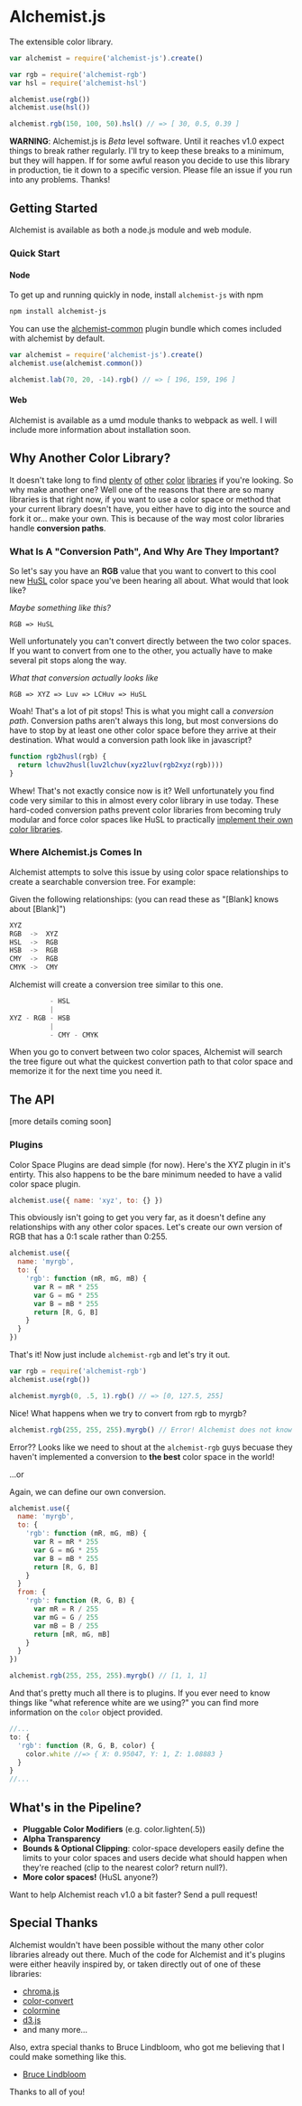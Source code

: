 Alchemist.js
============
The extensible color library.

```js
var alchemist = require('alchemist-js').create()

var rgb = require('alchemist-rgb')
var hsl = require('alchemist-hsl')

alchemist.use(rgb())
alchemist.use(hsl())

alchemist.rgb(150, 100, 50).hsl() // => [ 30, 0.5, 0.39 ]
```

**WARNING**: Alchemist.js is *Beta* level software. Until it reaches v1.0 expect
things to break rather regularly. I'll try to keep these breaks to a minimum,
but they will happen. If for some awful reason you decide to use this library
in production, tie it down to a specific version. Please file an issue if you
run into any problems. Thanks!


Getting Started
---------------

Alchemist is available as both a node.js module and web module.

### Quick Start

#### Node
To get up and running quickly in node, install `alchemist-js` with npm

```bash
npm install alchemist-js
```

You can use the [alchemist-common][] plugin bundle
which comes included with alchemist by default.

[alchemist-common]: https://github.com/webdesserts/alchemist-common

```js
var alchemist = require('alchemist-js').create()
alchemist.use(alchemist.common())

alchemist.lab(70, 20, -14).rgb() // => [ 196, 159, 196 ]
```

#### Web

Alchemist is available as a umd module thanks to webpack as well. I will include
more information about installation soon.

Why Another Color Library?
--------------------------

It doesn't take long to find
[plenty](https://github.com/gka/chroma.js)
[of](https://github.com/harthur/color)
[other](https://github.com/One-com/one-color)
[color](http://www.boronine.com/colorspaces.js/)
[libraries](https://github.com/mbostock/d3/wiki/Colors)
if you're looking. So why make another one? Well one of the reasons that there are
so many libraries is that right now, if you want to use a color space or method
that your current library doesn't have, you either have to dig into the source
and fork it or... make your own. This is because of the way most color libraries
handle **conversion paths**.

### What Is A "Conversion Path", And Why Are They Important?

So let's say you have an **RGB** value that you want to convert to this cool new
[HuSL][] color space you've been hearing all about. What would that look like?

[HuSL]: http://www.boronine.com/husl/

*Maybe something like this?*
```
RGB => HuSL
```

Well unfortunately you can't convert directly between the two color spaces. If
you want to convert from one to the other, you actually have to make several pit
stops along the way.

*What that conversion actually looks like*
```
RGB => XYZ => Luv => LCHuv => HuSL
```

Woah! That's a lot of pit stops! This is what you might call a *conversion path*.
Conversion paths aren't always this long, but most conversions do have to stop by
at least one other color space before they arrive at their destination. What would
a conversion path look like in javascript?

```js
function rgb2husl(rgb) {
  return lchuv2husl(luv2lchuv(xyz2luv(rgb2xyz(rgb))))
}
```

Whew! That's not exactly consice now is it? Well unfortunately you find code very
similar to this in almost every color library in use today. These hard-coded
conversion paths prevent color libraries from becoming truly modular and force
color spaces like HuSL to practically [implement their own color libraries][HuSL libraries].

[HuSL libraries]: https://github.com/boronine/husl/blob/aa2afb58ccb829c8f9f3c679b96c25bfacb4552b/husl.js#L386-L400

### Where Alchemist.js Comes In

Alchemist attempts to solve this issue by using color space relationships to create
a searchable conversion tree. For example:

Given the following relationships:
(you can read these as "[Blank] knows about [Blank]")

```js
XYZ
RGB  ->  XYZ
HSL  ->  RGB
HSB  ->  RGB
CMY  ->  RGB
CMYK ->  CMY

```

Alchemist will create a conversion tree similar to this one.

```js
          - HSL
          |
XYZ - RGB - HSB
          |
          - CMY - CMYK
```

When you go to convert between two color spaces, Alchemist will search the tree
figure out what the quickest convertion path to that color space and memorize
it for the next time you need it.

The API
-------

[more details coming soon]

### Plugins

Color Space Plugins are dead simple (for now). Here's the XYZ plugin in it's entirty.
This also happens to be the bare minimum needed to have a valid color space plugin.

```js
alchemist.use({ name: 'xyz', to: {} })
```

This obviously isn't going to get you very far, as it doesn't define any relationships
with any other color spaces. Let's create our own version of RGB that has a 0:1 scale
rather than 0:255.

```js
alchemist.use({
  name: 'myrgb',
  to: {
    'rgb': function (mR, mG, mB) {
      var R = mR * 255
      var G = mG * 255
      var B = mB * 255
      return [R, G, B]
    }
  }
})
```

That's it! Now just include `alchemist-rgb` and let's try it out.

```js
var rgb = require('alchemist-rgb')
alchemist.use(rgb())

alchemist.myrgb(0, .5, 1).rgb() // => [0, 127.5, 255]
```

Nice! What happens when we try to convert from rgb to myrgb?

```js
alchemist.rgb(255, 255, 255).myrgb() // Error! Alchemist does not know how to convert from rgb to myrgb
```
Error?? Looks like we need to shout at the `alchemist-rgb` guys becuase they haven't implemented a conversion
to **the best** color space in the world!

...or

Again, we can define our own conversion.

```js
alchemist.use({
  name: 'myrgb',
  to: {
    'rgb': function (mR, mG, mB) {
      var R = mR * 255
      var G = mG * 255
      var B = mB * 255
      return [R, G, B]
    }
  }
  from: {
    'rgb': function (R, G, B) {
      var mR = R / 255
      var mG = G / 255
      var mB = B / 255
      return [mR, mG, mB]
    }
  }
})

alchemist.rgb(255, 255, 255).myrgb() // [1, 1, 1]
```

And that's pretty much all there is to plugins. If you ever need to know things
like "what reference white are we using?" you can find more information on the
`color` object provided.

```js
//...
to: {
  'rgb': function (R, G, B, color) {
    color.white //=> { X: 0.95047, Y: 1, Z: 1.08883 }
  }
}
//...
```

What's in the Pipeline?
-----------------------

- **Pluggable Color Modifiers** (e.g. color.lighten(.5))
- **Alpha Transparency**
- **Bounds & Optional Clipping**: color-space developers easily define the
  limits to your color spaces and users decide what should happen when they're
  reached (clip to the nearest color? return null?).
- **More color spaces!** (HuSL anyone?)

Want to help Alchemist reach v1.0 a bit faster? Send a pull request!

Special Thanks
--------------

Alchemist wouldn't have been possible without the many other color libraries
already out there. Much of the code for Alchemist and it's plugins were either
heavily inspired by, or taken directly out of one of these libraries:

- [chroma.js](https://github.com/gka/chroma.js)
- [color-convert](https://github.com/harthur/color-convert)
- [colormine](https://github.com/colormine/colormine)
- [d3.js](https://github.com/mbostock/d3/wiki/Colors)
- and many more...

Also, extra special thanks to Bruce Lindbloom, who got me believing that I
could make something like this.

- [Bruce Lindbloom](http://www.brucelindbloom.com/)

Thanks to all of you!

